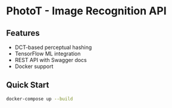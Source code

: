 # PhotoT - Image Recognition API

## Features
- DCT-based perceptual hashing
- TensorFlow ML integration
- REST API with Swagger docs
- Docker support

## Quick Start
```bash
docker-compose up --build